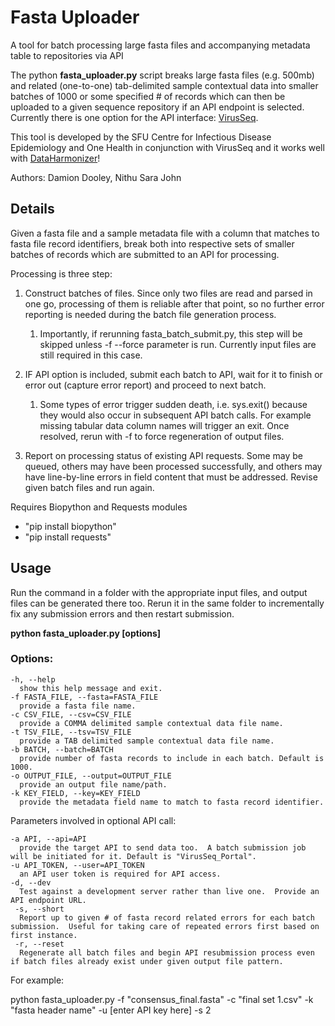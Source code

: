 # Fasta Uploader
A tool for batch processing large fasta files and accompanying metadata table to repositories via API

The python **fasta_uploader.py** script breaks large fasta files (e.g. 500mb) and related (one-to-one) tab-delimited sample contextual data into smaller batches of 1000 or some specified # of records which can then be uploaded to a given sequence repository if an API endpoint is selected.  Currently there is one option for the API interface: [VirusSeq](https://virusseq-dataportal.ca/). 

This tool is developed by the SFU Centre for Infectious Disease Epidemiology and One Health in conjunction with VirusSeq and it works well with [DataHarmonizer](https://github.com/Public-Health-Bioinformatics/DataHarmonizer)!

Authors: Damion Dooley, Nithu Sara John

## Details 

Given a fasta file and a sample metadata file with a column that matches to fasta file record identifiers, break both into respective sets of smaller batches of records which are submitted to an API for processing.

Processing is three step: 

1) Construct batches of files. Since only two files are read and parsed in one go,
processing of them is reliable after that point, so no further error reporting
is needed during the batch file generation process.
   1) Importantly, if rerunning fasta_batch_submit.py, this step will be skipped unless -f --force parameter is run.  Currently input files are still required in this case.

1) IF API option is included, submit each batch to API, wait for it to finish
or error out (capture error report) and proceed to next batch. 
   1) Some types of error trigger sudden death, i.e. sys.exit() because they would also occur in subsequent API batch calls.  For example missing tabular data column names will trigger an exit. Once resolved, rerun with -f to force regeneration of output files.

1) Report on processing status of existing API requests.  Some may be queued, others may have been processed successfully, and others may have line-by-line errors in field content that must be addressed.  Revise given batch files and run again.

Requires Biopython and Requests modules

- "pip install biopython"
- "pip install requests"

## Usage
Run the command in a folder with the appropriate input files, and output files can be generated there too.  Rerun it in the same folder to incrementally fix any submission errors and then restart submission.

**python fasta_uploader.py [options]**

### Options:

    -h, --help
      show this help message and exit.
    -f FASTA_FILE, --fasta=FASTA_FILE
      provide a fasta file name.
    -c CSV_FILE, --csv=CSV_FILE
      provide a COMMA delimited sample contextual data file name.
    -t TSV_FILE, --tsv=TSV_FILE
      provide a TAB delimited sample contextual data file name.
    -b BATCH, --batch=BATCH
      provide number of fasta records to include in each batch. Default is 1000.
    -o OUTPUT_FILE, --output=OUTPUT_FILE
      provide an output file name/path.
    -k KEY_FIELD, --key=KEY_FIELD
      provide the metadata field name to match to fasta record identifier.
      
Parameters involved in optional API call:
      
    -a API, --api=API     
      provide the target API to send data too.  A batch submission job will be initiated for it. Default is "VirusSeq_Portal".
    -u API_TOKEN, --user=API_TOKEN
      an API user token is required for API access.
    -d, --dev
      Test against a development server rather than live one.  Provide an API endpoint URL.
     -s, --short
      Report up to given # of fasta record related errors for each batch submission.  Useful for taking care of repeated errors first based on first instance.
     -r, --reset
      Regenerate all batch files and begin API resubmission process even if batch files already exist under given output file pattern.
   
For example:

python fasta_uploader.py -f "consensus_final.fasta" -c "final set 1.csv" -k "fasta header name" -u [enter API key here] -s 2


